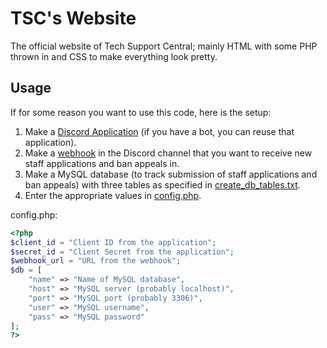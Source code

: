 # TSC's Website
The official website of Tech Support Central; mainly HTML with some PHP thrown in and CSS to make everything look pretty.

## Usage
If for some reason you want to use this code, here is the setup:

1. Make a [Discord Application](https://discord.com/developers/applications) (if you have a bot, you can reuse that application).
2. Make a [webhook](https://support.discord.com/hc/en-us/articles/228383668-Intro-to-Webhooks) in the Discord channel that you want to receive new staff applications and ban appeals in.
3. Make a MySQL database (to track submission of staff applications and ban appeals) with three tables as specified in [create_db_tables.txt](create_db_tables.txt).
4. Enter the appropriate values in [config.php](includes/config.php).

config.php:
```php
<?php
$client_id = "Client ID from the application";
$secret_id = "Client Secret from the application";
$webhook_url = "URL from the webhook";
$db = [
	"name" => "Name of MySQL database",
	"host" => "MySQL server (probably localhost)",
	"port" => "MySQL port (probably 3306)",
	"user" => "MySQL username",
	"pass" => "MySQL password"
];
?>
```
